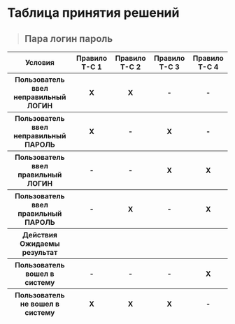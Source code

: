 # Таблица принятия решений

> ## Пара логин пароль

<table style='width:100%' >
    <thead>
      <tr align='center'>
        <th >Условия</th>
        <th>Правило Т-С 1</th>
        <th>Правило Т-С 2</th>
        <th>Правило Т-С 3</th>
        <th>Правило Т-С 4</th>
      </tr>
      <thead>
      <tr align='center'>
        <th >Пользователь ввел неправильный ЛОГИН</th>
        <th>X</th>
        <th>X</th>
        <th>-</th>
        <th>-</th>
      </tr>
        <tr align='center'>
        <th >Пользователь ввел неправильный ПАРОЛЬ</th>
        <th>X</th>
        <th>-</th>
        <th>X</th>
        <th>-</th>
      </tr>
      <tr align='center'>
        <th >Пользователь ввел правильный ЛОГИН</th>
        <th>-</th>
        <th>-</th>
        <th>X</th>
        <th>X</th>
      </tr>
      <tr align='center'>
        <th >Пользователь ввел правильный ПАРОЛЬ</th>
        <th>-</th>
        <th>X</th>
        <th>-</th>
        <th>X</th>
      </tr>
      <tr align='center'>
        <th >Действия Ожидаемы результат</th>
        <th></th>
        <th></th>
        <th></th>
        <th></th>
      </tr>
      <tr align='center'>
        <th >Пользователь вошел в систему</th>
        <th>-</th>
        <th>-</th>
        <th>-</th>
        <th>X</th>
      </tr>
       <tr align='center'>
        <th >Пользователь не вошел в систему</th>
        <th>X</th>
        <th>X</th>
        <th>X</th>
        <th>-</th>
      </tr>
